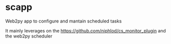 scapp
=====

Web2py app to configure and mantain scheduled tasks

It mainly leverages on the https://github.com/niphlod/cs_monitor_plugin and the web2py scheduler
